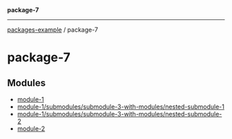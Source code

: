 **package-7**

***

[packages-example](../packages.md) / package-7

# package-7

## Modules

- [module-1](module-1/index.md)
- [module-1/submodules/submodule-3-with-modules/nested-submodule-1](module-1/submodules/submodule-3-with-modules/nested-submodule-1/index.md)
- [module-1/submodules/submodule-3-with-modules/nested-submodule-2](module-1/submodules/submodule-3-with-modules/nested-submodule-2/index.md)
- [module-2](module-2/index.md)
